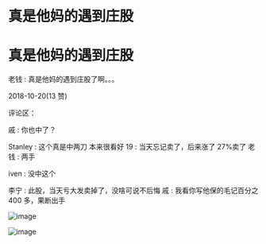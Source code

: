 # 真是他妈的遇到庄股

# 真是他妈的遇到庄股

老钱 : 真是他妈的遇到庄股了啊。。。

2018-10-20(13 赞)

评论区：

戚 : 你也中了？

Stanley : 这个真是中两刀 本来很看好 19 : 当天忘记卖了，后来涨了 27%卖了 老钱 : 两手

iven : 没中这个

李宁 : 此股，当天亏大发卖掉了，没啥可说不后悔 戚 : 我看你写他保的毛记百分之 400 多，果断出手

![image](img/Image_407.png)

![image](img/Image_408.png)